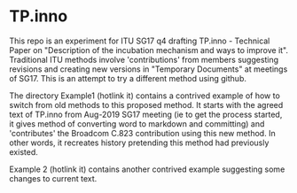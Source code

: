 # TP.inno
This repo is an experiment
for ITU SG17 q4 drafting TP.inno -
Technical Paper on
"Description of the incubation mechanism and ways to improve it".
Traditional ITU methods involve
'contributions' from members suggesting revisions and
creating new versions in "Temporary Documents" at meetings of SG17.
This is an attempt to try a different method using github.

The directory Example1 (hotlink it) contains
a contrived example of how
to switch from old methods to this proposed method.
It starts with the agreed text of TP.inno
from Aug-2019 SG17 meeting
(ie  to get the process started,
it gives method of converting word to markdown and committing)
and 'contributes' the Broadcom C.823 contribution
using this new method.
In other words, it recreates history pretending
this method had previously existed.

Example 2 (hotlink it) contains another contrived example
suggesting some changes to current text.
